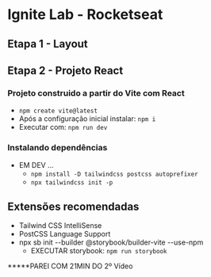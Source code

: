 # Ignite Lab - Rocketseat

## Etapa 1 - Layout

## Etapa 2 - Projeto React

### Projeto construido a partir do Vite com React
- `npm create vite@latest`
- Após a configuração inicial instalar: `npm i`
- Executar com: `npm run dev`

### Instalando dependências
- EM DEV ... 
    - `npm install -D tailwindcss postcss autoprefixer`
    - `npx tailwindcss init -p`

## Extensões recomendadas
- Tailwind CSS IntelliSense
- PostCSS Language Support
- npx sb init --builder @storybook/builder-vite --use-npm
    - EXECUTAR storybook: `npm run storybook`

    
*****PAREI COM 21MIN DO 2º Vídeo